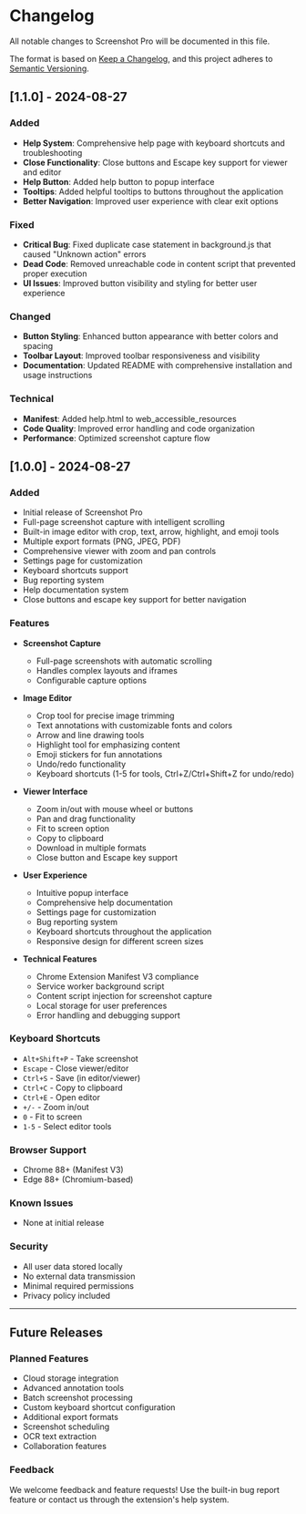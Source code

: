 # Changelog

All notable changes to Screenshot Pro will be documented in this file.

The format is based on [Keep a Changelog](https://keepachangelog.com/en/1.0.0/),
and this project adheres to [Semantic Versioning](https://semver.org/spec/v2.0.0.html).

## [1.1.0] - 2024-08-27

### Added
- **Help System**: Comprehensive help page with keyboard shortcuts and troubleshooting
- **Close Functionality**: Close buttons and Escape key support for viewer and editor
- **Help Button**: Added help button to popup interface
- **Tooltips**: Added helpful tooltips to buttons throughout the application
- **Better Navigation**: Improved user experience with clear exit options

### Fixed
- **Critical Bug**: Fixed duplicate case statement in background.js that caused "Unknown action" errors
- **Dead Code**: Removed unreachable code in content script that prevented proper execution
- **UI Issues**: Improved button visibility and styling for better user experience

### Changed
- **Button Styling**: Enhanced button appearance with better colors and spacing
- **Toolbar Layout**: Improved toolbar responsiveness and visibility
- **Documentation**: Updated README with comprehensive installation and usage instructions

### Technical
- **Manifest**: Added help.html to web_accessible_resources
- **Code Quality**: Improved error handling and code organization
- **Performance**: Optimized screenshot capture flow

## [1.0.0] - 2024-08-27

### Added
- Initial release of Screenshot Pro
- Full-page screenshot capture with intelligent scrolling
- Built-in image editor with crop, text, arrow, highlight, and emoji tools
- Multiple export formats (PNG, JPEG, PDF)
- Comprehensive viewer with zoom and pan controls
- Settings page for customization
- Keyboard shortcuts support
- Bug reporting system
- Help documentation system
- Close buttons and escape key support for better navigation

### Features
- **Screenshot Capture**
  - Full-page screenshots with automatic scrolling
  - Handles complex layouts and iframes
  - Configurable capture options
  
- **Image Editor**
  - Crop tool for precise image trimming
  - Text annotations with customizable fonts and colors
  - Arrow and line drawing tools
  - Highlight tool for emphasizing content
  - Emoji stickers for fun annotations
  - Undo/redo functionality
  - Keyboard shortcuts (1-5 for tools, Ctrl+Z/Ctrl+Shift+Z for undo/redo)

- **Viewer Interface**
  - Zoom in/out with mouse wheel or buttons
  - Pan and drag functionality
  - Fit to screen option
  - Copy to clipboard
  - Download in multiple formats
  - Close button and Escape key support

- **User Experience**
  - Intuitive popup interface
  - Comprehensive help documentation
  - Settings page for customization
  - Bug reporting system
  - Keyboard shortcuts throughout the application
  - Responsive design for different screen sizes

- **Technical Features**
  - Chrome Extension Manifest V3 compliance
  - Service worker background script
  - Content script injection for screenshot capture
  - Local storage for user preferences
  - Error handling and debugging support

### Keyboard Shortcuts
- `Alt+Shift+P` - Take screenshot
- `Escape` - Close viewer/editor
- `Ctrl+S` - Save (in editor/viewer)
- `Ctrl+C` - Copy to clipboard
- `Ctrl+E` - Open editor
- `+/-` - Zoom in/out
- `0` - Fit to screen
- `1-5` - Select editor tools

### Browser Support
- Chrome 88+ (Manifest V3)
- Edge 88+ (Chromium-based)

### Known Issues
- None at initial release

### Security
- All user data stored locally
- No external data transmission
- Minimal required permissions
- Privacy policy included

---

## Future Releases

### Planned Features
- Cloud storage integration
- Advanced annotation tools
- Batch screenshot processing
- Custom keyboard shortcut configuration
- Additional export formats
- Screenshot scheduling
- OCR text extraction
- Collaboration features

### Feedback
We welcome feedback and feature requests! Use the built-in bug report feature or contact us through the extension's help system.
